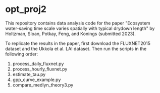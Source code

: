 # opt_proj2
This repository contains data analysis code for the paper "Ecosystem water-saving time scale varies spatially with typical drydown length" by Holtzman, Sloan, Potkay, Feng, and Konings (submitted 2023).

To replicate the results in the paper, first download the FLUXNET2015 dataset and the Ukkola et al. LAI dataset. Then run the scripts in the following order:
1. process_daily_fluxnet.py
2. process_hourly_fluxnet.py
3. estimate_tau.py
4. gpp_curve_example.py
5. compare_medlyn_theory3.py
